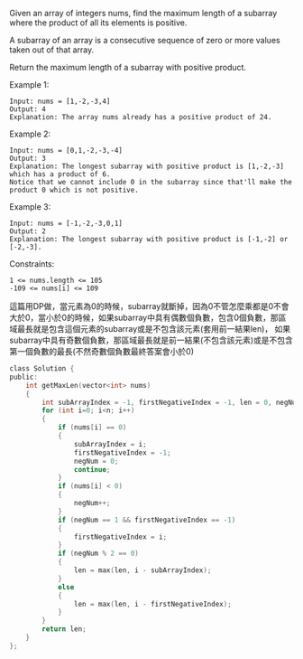 Given an array of integers nums, find the maximum length of a subarray where the product of all its elements is positive.

A subarray of an array is a consecutive sequence of zero or more values taken out of that array.

Return the maximum length of a subarray with positive product.

 

Example 1:
```
Input: nums = [1,-2,-3,4]
Output: 4
Explanation: The array nums already has a positive product of 24.
```
Example 2:
```
Input: nums = [0,1,-2,-3,-4]
Output: 3
Explanation: The longest subarray with positive product is [1,-2,-3] which has a product of 6.
Notice that we cannot include 0 in the subarray since that'll make the product 0 which is not positive.
```
Example 3:
```
Input: nums = [-1,-2,-3,0,1]
Output: 2
Explanation: The longest subarray with positive product is [-1,-2] or [-2,-3].
 ```

Constraints:  

``1 <= nums.length <= 105``  
``-109 <= nums[i] <= 109``  

這篇用DP做，當元素為0的時候，subarray就斷掉，因為0不管怎麼乘都是0不會大於0，當小於0的時候，如果subarray中具有偶數個負數，包含0個負數，那區域最長就是包含這個元素的subarray或是不包含該元素(套用前一結果len)，
如果subarray中具有奇數個負數，那區域最長就是前一結果(不包含該元素)或是不包含第一個負數的最長(不然奇數個負數最終答案會小於0)

```c
class Solution {
public:
    int getMaxLen(vector<int> nums) 
    { 
        int subArrayIndex = -1, firstNegativeIndex = -1, len = 0, negNum = 0, n = nums.size();
        for (int i=0; i<n; i++)
        {
            if (nums[i] == 0)
            {
                subArrayIndex = i;
                firstNegativeIndex = -1;
                negNum = 0;
                continue;
            }
            if (nums[i] < 0)
            {
                negNum++;
            }
            if (negNum == 1 && firstNegativeIndex == -1)
            {
                firstNegativeIndex = i;
            }
            if (negNum % 2 == 0)
            {
                len = max(len, i - subArrayIndex);
            }
            else
            {
                len = max(len, i - firstNegativeIndex);
            }
        }
        return len;
    }
};
```
